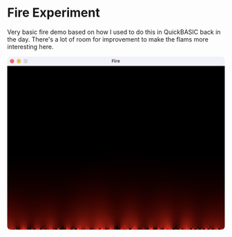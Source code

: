 # Fire Experiment

Very basic fire demo based on how I used to do this in QuickBASIC back in the
day.  There's a lot of room for improvement to make the flams more interesting
here.

![Screenshot](screenshot.png)
